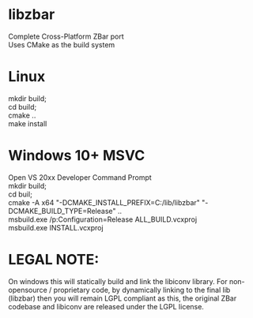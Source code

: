 # libzbar
Complete Cross-Platform ZBar port <br />
Uses CMake as the build system <br />

# Linux
mkdir build; <br />
cd build; <br />
cmake .. <br />
make install <br />

# Windows 10+ MSVC
Open VS 20xx Developer Command Prompt <br />
mkdir build; <br />
cd buil; <br />
cmake -A x64 "-DCMAKE_INSTALL_PREFIX=C:/lib/libzbar" "-DCMAKE_BUILD_TYPE=Release" .. <br />
msbuild.exe /p:Configuration=Release ALL_BUILD.vcxproj <br />
msbuild.exe INSTALL.vcxproj <br />

# LEGAL NOTE: 
On windows this will statically build and link the libiconv library.
For non-opensource / proprietary code, by dynamically linking to the final lib (libzbar) then you will remain LGPL compliant as this, the original ZBar codebase and libiconv are released under the LGPL license.<br />


